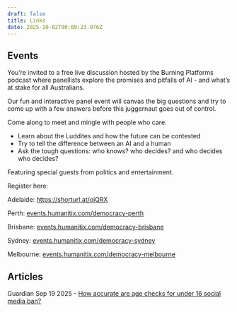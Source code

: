 ```yaml
---
draft: false
title: Links
date: 2025-10-02T00:09:23.976Z
---
```

## Events

You’re invited to a free live discussion hosted by the Burning Platforms podcast where panellists explore the promises and pitfalls of AI - and what’s at stake for all Australians.

Our fun and interactive panel event will canvas the big questions and try to come up with a few answers before this juggernaut goes out of control.

Come along to meet and mingle with people who care.

* Learn about the Luddites and how the future can be contested
* Try to tell the difference between an AI and a human
* Ask the tough questions: who knows? who decides? and who decides who decides?

Featuring special guests from politics and entertainment.

Register here:

Adelaide: <https://shorturl.at/ojQRX>

Perth: [events.humanitix.com/democracy-perth](events.humanitix.com/democracy-perth)

Brisbane: [events.humanitix.com/democracy-brisbane](events.humanitix.com/democracy-brisbane)

Sydney: [events.humanitix.com/democracy-sydney](events.humanitix.com/democracy-sydney)

Melbourne: [events.humanitix.com/democracy-melbourne](events.humanitix.com/democracy-melbourne)

## Articles

Guardian Sep 19 2025 - [How accurate are age checks for under 16 social media ban?](https://www.theguardian.com/news/2025/sep/19/how-accurate-are-age-checks-for-australias-under-16s-social-media-ban-what-trial-data-reveals)